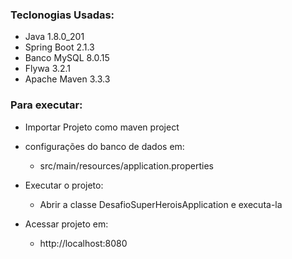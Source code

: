 ### Teclonogias Usadas:
* Java 1.8.0_201
* Spring Boot 2.1.3
* Banco MySQL 8.0.15
* Flywa 3.2.1
* Apache Maven 3.3.3


### Para executar:
* Importar Projeto como maven project

* configurações do banco de dados em:
  - src/main/resources/application.properties

* Executar o projeto:
  - Abrir a classe DesafioSuperHeroisApplication e executa-la

* Acessar projeto em:
  - http://localhost:8080
